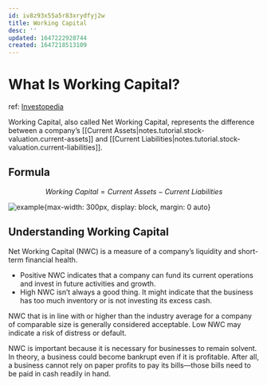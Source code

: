 ```yaml
---
id: iv8z93x55a5r83xrydfyj2w
title: Working Capital
desc: ''
updated: 1647222928744
created: 1647218513109
---
```

# What Is Working Capital?
ref: [Investopedia](https://www.investopedia.com/terms/w/workingcapital.asp)

Working Capital, also called Net Working Capital, represents the difference between a company’s [[Current Assets|notes.tutorial.stock-valuation.current-assets]] and [[Current Liabilities|notes.tutorial.stock-valuation.current-liabilities]].

## Formula

$$Working\ Capital = Current\ Assets - Current\ Liabilities$$

![example](https://www.investopedia.com/thmb/-QbcGDDxaYRQ4cYDzR-zR3Uz46w=/660x0/filters:no_upscale():max_bytes(150000):strip_icc():format(webp)/WORKINGCAPITALFINALJPEG-4ca1faa51a5b47098914e9e58d739958.jpg){max-width: 300px, display: block, margin: 0 auto}

## Understanding Working Capital

Net Working Capital (NWC) is a measure of a company’s liquidity and short-term financial health.
- Positive NWC indicates that a company can fund its current operations and invest in future activities and growth.
- High NWC isn’t always a good thing. It might indicate that the business has too much inventory or is not investing its excess cash.

NWC that is in line with or higher than the industry average for a company of comparable size is generally considered acceptable. Low NWC may indicate a risk of distress or default.

NWC is important because it is necessary for businesses to remain solvent. In theory, a business could become bankrupt even if it is profitable. After all, a business cannot rely on paper profits to pay its bills—those bills need to be paid in cash readily in hand.